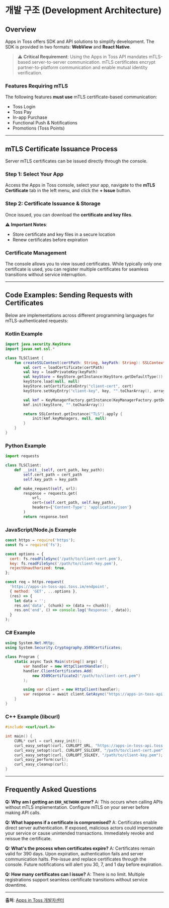 # 개발 구조 (Development Architecture)

## Overview

Apps in Toss offers SDK and API solutions to simplify development. The SDK is provided in two formats: **WebView** and **React Native**.

> ⚠️ **Critical Requirement**: Using the Apps in Toss API mandates mTLS-based server-to-server communication. mTLS certificates encrypt partner-to-platform communication and enable mutual identity verification.

### Features Requiring mTLS

The following features **must use** mTLS certificate-based communication:
- Toss Login
- Toss Pay
- In-app Purchase
- Functional Push & Notifications
- Promotions (Toss Points)

---

## mTLS Certificate Issuance Process

Server mTLS certificates can be issued directly through the console.

### Step 1: Select Your App

Access the Apps in Toss console, select your app, navigate to the **mTLS Certificate** tab in the left menu, and click the **+ Issue** button.

### Step 2: Certificate Issuance & Storage

Once issued, you can download the **certificate and key files**.

⚠️ **Important Notes**:
- Store certificate and key files in a secure location
- Renew certificates before expiration

### Certificate Management

The console allows you to view issued certificates. While typically only one certificate is used, you can register multiple certificates for seamless transitions without service interruption.

---

## Code Examples: Sending Requests with Certificates

Below are implementations across different programming languages for mTLS-authenticated requests:

### Kotlin Example
```kotlin
import java.security.KeyStore
import javax.net.ssl.*

class TLSClient {
    fun createSSLContext(certPath: String, keyPath: String): SSLContext {
        val cert = loadCertificate(certPath)
        val key = loadPrivateKey(keyPath)
        val keyStore = KeyStore.getInstance(KeyStore.getDefaultType())
        keyStore.load(null, null)
        keyStore.setCertificateEntry("client-cert", cert)
        keyStore.setKeyEntry("client-key", key, "".toCharArray(), arrayOf(cert))

        val kmf = KeyManagerFactory.getInstance(KeyManagerFactory.getDefaultAlgorithm())
        kmf.init(keyStore, "".toCharArray())

        return SSLContext.getInstance("TLS").apply {
            init(kmf.keyManagers, null, null)
        }
    }
}
```

### Python Example
```python
import requests

class TLSClient:
    def __init__(self, cert_path, key_path):
        self.cert_path = cert_path
        self.key_path = key_path

    def make_request(self, url):
        response = requests.get(
            url,
            cert=(self.cert_path, self.key_path),
            headers={'Content-Type': 'application/json'}
        )
        return response.text
```

### JavaScript/Node.js Example
```javascript
const https = require('https');
const fs = require('fs');

const options = {
  cert: fs.readFileSync('/path/to/client-cert.pem'),
  key: fs.readFileSync('/path/to/client-key.pem'),
  rejectUnauthorized: true,
};

const req = https.request(
  'https://apps-in-toss-api.toss.im/endpoint',
  { method: 'GET', ...options },
  (res) => {
    let data = '';
    res.on('data', (chunk) => (data += chunk));
    res.on('end', () => console.log('Response:', data));
  }
);
```

### C# Example
```csharp
using System.Net.Http;
using System.Security.Cryptography.X509Certificates;

class Program {
    static async Task Main(string[] args) {
        var handler = new HttpClientHandler();
        handler.ClientCertificates.Add(
            new X509Certificate2("/path/to/client-cert.pem")
        );

        using var client = new HttpClient(handler);
        var response = await client.GetAsync("https://apps-in-toss-api.toss.im/endpoint");
    }
}
```

### C++ Example (libcurl)
```cpp
#include <curl/curl.h>

int main() {
    CURL* curl = curl_easy_init();
    curl_easy_setopt(curl, CURLOPT_URL, "https://apps-in-toss-api.toss.im/endpoint");
    curl_easy_setopt(curl, CURLOPT_SSLCERT, "/path/to/client-cert.pem");
    curl_easy_setopt(curl, CURLOPT_SSLKEY, "/path/to/client-key.pem");
    curl_easy_perform(curl);
    curl_easy_cleanup(curl);
}
```

---

## Frequently Asked Questions

**Q: Why am I getting an `ERR_NETWORK` error?**
A: This occurs when calling APIs without mTLS implementation. Configure mTLS on your server before making API calls.

**Q: What happens if a certificate is compromised?**
A: Certificates enable direct server authentication. If exposed, malicious actors could impersonate your service or cause unintended transactions. Immediately revoke and reissue the certificate.

**Q: What's the process when certificates expire?**
A: Certificates remain valid for 390 days. Upon expiration, authentication fails and server communication halts. Pre-issue and replace certificates through the console. Future notifications will alert you 30, 7, and 1 day before expiration.

**Q: How many certificates can I issue?**
A: There is no limit. Multiple registrations support seamless certificate transitions without service downtime.

---
**출처**: [Apps in Toss 개발자센터](https://developers-apps-in-toss.toss.im/development/integration-process.html)
